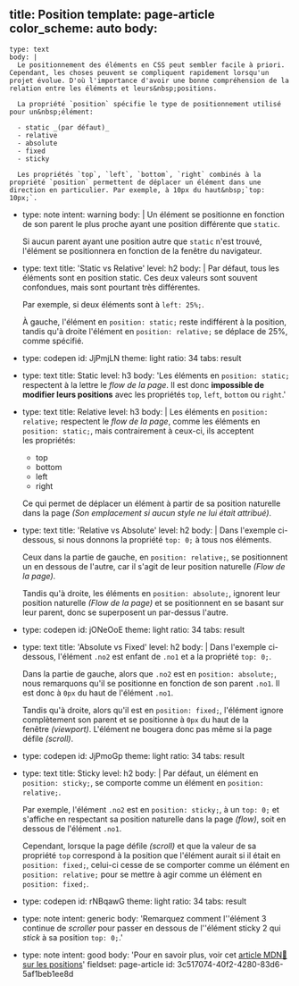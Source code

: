 title: Position
template: page-article
color_scheme: auto
body:
  -
    type: text
    body: |
      Le positionnement des éléments en CSS peut sembler facile à priori. Cependant, les choses peuvent se compliquent rapidement lorsqu'un projet évolue. D'où l'importance d'avoir une bonne compréhension de la relation entre les éléments et leurs&nbsp;positions.
      
      La propriété `position` spécifie le type de positionnement utilisé pour un&nbsp;élément:
      
      - static _(par défaut)_
      - relative
      - absolute
      - fixed
      - sticky
      
      Les propriétés `top`, `left`, `bottom`, `right` combinés à la propriété `position` permettent de déplacer un élément dans une direction en particulier. Par exemple, à 10px du haut&nbsp;`top: 10px;`.
  -
    type: note
    intent: warning
    body: |
      Un élément se positionne en fonction de son parent le plus proche ayant une position différente que&nbsp;`static`. 
      
      Si aucun parent ayant une position autre que `static` n'est trouvé, l'élément se positionnera en fonction de la fenêtre du&nbsp;navigateur.
  -
    type: text
    title: 'Static vs Relative'
    level: h2
    body: |
      Par défaut, tous les éléments sont en position static. Ces deux valeurs sont souvent confondues, mais sont pourtant très&nbsp;différentes. 
      
      Par exemple, si deux éléments sont à&nbsp;`left: 25%;`. 
      
      À gauche, l'élément en `position: static;` reste indifférent à la position, tandis qu'à droite l'élément en `position: relative;` se déplace de 25%, comme&nbsp;spécifié.
  -
    type: codepen
    id: JjPmjLN
    theme: light
    ratio: 34
    tabs: result
  -
    type: text
    title: Static
    level: h3
    body: 'Les éléments en `position: static;` respectent à la lettre le _flow de la page_. Il est donc **impossible de modifier leurs positions** avec les propriétés `top`, `left`, `bottom` ou&nbsp;`right`.'
  -
    type: text
    title: Relative
    level: h3
    body: |
      Les éléments en `position: relative;` respectent le _flow de la page_, comme les éléments en `position: static;`, mais contrairement à ceux-ci, ils acceptent les&nbsp;propriétés:
      
      - top
      - bottom
      - left
      - right
      
      Ce qui permet de déplacer un élément à partir de sa position naturelle dans la page _(Son emplacement si aucun style ne lui était&nbsp;attribué)_.
  -
    type: text
    title: 'Relative vs Absolute'
    level: h2
    body: |
      Dans l'exemple ci-dessous, si nous donnons la propriété `top: 0;` à tous nos éléments. 
      
      Ceux dans la partie de gauche, en `position: relative;`, se positionnent un en dessous de l'autre, car il s'agit de leur position naturelle _(Flow de la&nbsp;page)_. 
      
      Tandis qu'à droite, les éléments en `position: absolute;`, ignorent leur position naturelle _(Flow de la&nbsp;page)_ et se positionnent en se basant sur leur parent, donc se superposent un par-dessus&nbsp;l'autre.
  -
    type: codepen
    id: jONeOoE
    theme: light
    ratio: 34
    tabs: result
  -
    type: text
    title: 'Absolute vs Fixed'
    level: h2
    body: |
      Dans l'exemple ci-dessous, l'élément `.no2` est enfant de `.no1` et a la propriété&nbsp;`top: 0;`.
      
      Dans la partie de gauche, alors que `.no2` est en `position: absolute;`, nous remarquons qu'il se positionne en fonction de son parent `.no1`. Il est donc à `0px` du haut de l'élément&nbsp;`.no1`.
      
      Tandis qu'à droite, alors qu'il est en `position: fixed;`, l'élément ignore complètement son parent et se positionne à `0px` du haut de la fenêtre&nbsp;_(viewport)_. L'élément ne bougera donc pas même si la page défile&nbsp;_(scroll)_.
  -
    type: codepen
    id: JjPmoGp
    theme: light
    ratio: 34
    tabs: result
  -
    type: text
    title: Sticky
    level: h2
    body: |
      Par défaut, un élément en `position: sticky;`, se comporte comme un élément en `position: relative;`.
      
      Par exemple, l'élément `.no2` est en `position: sticky;`, à un `top: 0;` et s'affiche en respectant sa position naturelle dans la page _(flow)_, soit en dessous de l'élément&nbsp;`.no1`.
      
      Cependant, lorsque la page défile _(scroll)_ et que la valeur de sa propriété `top` correspond à la position que l'élément aurait si il était en `position: fixed;`, celui-ci cesse de se comporter comme un élément en `position: relative;` pour se mettre à agir comme un élément en `position: fixed;`.
  -
    type: codepen
    id: rNBqawG
    theme: light
    ratio: 34
    tabs: result
  -
    type: note
    intent: generic
    body: 'Remarquez comment l''élément 3 continue de _scroller_ pour passer en dessous de l''élément sticky 2 qui _stick_ à sa position `top: 0;`.'
  -
    type: note
    intent: good
    body: 'Pour en savoir plus, voir cet [article MDN🦖 sur les&nbsp;positions](https://developer.mozilla.org/fr/docs/Web/CSS/position)'
fieldset: page-article
id: 3c517074-40f2-4280-83d6-5af1beb1ee8d

